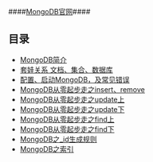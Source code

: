 ####[MongoDB官网](http://www.mongodb.org/)####

目录
----
* [MongoDB简介](https://github.com/qianjiahao/MongoDB/wiki/MongoDB%E7%AE%80%E4%BB%8B)
* [套娃关系 文档、集合、数据库](https://github.com/qianjiahao/MongoDB/wiki/%E5%A5%97%E5%A8%83%E5%85%B3%E7%B3%BB--%E6%96%87%E6%A1%A3%E3%80%81%E9%9B%86%E5%90%88%E3%80%81%E6%95%B0%E6%8D%AE%E5%BA%93)
* [配置、启动MongoDB，及常见错误](https://github.com/qianjiahao/MongoDB/wiki/%E9%85%8D%E7%BD%AE%E3%80%81%E5%90%AF%E5%8A%A8MongoDB)
* [MongoDB从零起步走之insert、remove](https://github.com/qianjiahao/MongoDB/wiki/MongoDB%E4%BB%8E%E9%9B%B6%E8%B5%B7%E6%AD%A5%E8%B5%B0%E4%B9%8Binsert%E3%80%81remove)
* [MongoDB从零起步走之update上](https://github.com/qianjiahao/MongoDB/wiki/MongoDB%E4%BB%8E%E9%9B%B6%E8%B5%B7%E6%AD%A5%E8%B5%B0%E4%B9%8Bupdate%E4%B8%8A)
* [MongoDB从零起步走之update下](https://github.com/qianjiahao/MongoDB/wiki/MongoDB%E4%BB%8E%E9%9B%B6%E8%B5%B7%E6%AD%A5%E8%B5%B0%E4%B9%8Bupdate%E4%B8%8B)
* [MongoDB从零起步走之find上](https://github.com/qianjiahao/MongoDB/wiki/MongoDB%E4%BB%8E%E9%9B%B6%E8%B5%B7%E6%AD%A5%E8%B5%B0%E4%B9%8Bfind%E4%B8%8A)
* [MongoDB从零起步走之find下](https://github.com/qianjiahao/MongoDB/wiki/MongoDB%E4%BB%8E%E9%9B%B6%E8%B5%B7%E6%AD%A5%E8%B5%B0%E4%B9%8Bfind%E4%B8%8B)
* [MongoDB之_id生成规则](https://github.com/qianjiahao/MongoDB/wiki/MongoDB%E4%B9%8B_id%E7%94%9F%E6%88%90%E8%A7%84%E5%88%99)
* [MongoDB之索引](https://github.com/qianjiahao/MongoDB/wiki/MongoDB%E4%B9%8B%E7%B4%A2%E5%BC%95)

